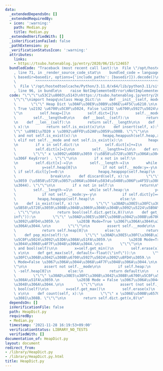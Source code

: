 ```yaml
---
data:
  _extendedDependsOn: []
  _extendedRequiredBy:
  - icon: ':warning:'
    path: Median.py
    title: Median.py
  _extendedVerifiedWith: []
  _isVerificationFailed: false
  _pathExtension: py
  _verificationStatusIcon: ':warning:'
  attributes:
    links:
    - https://tsubo.hatenablog.jp/entry/2020/06/15/124657
  bundledCode: "Traceback (most recent call last):\n  File \"/opt/hostedtoolcache/Python/3.11.0/x64/lib/python3.11/site-packages/onlinejudge_verify/documentation/build.py\"\
    , line 71, in _render_source_code_stat\n    bundled_code = language.bundle(stat.path,\
    \ basedir=basedir, options={'include_paths': [basedir]}).decode()\n          \
    \         ^^^^^^^^^^^^^^^^^^^^^^^^^^^^^^^^^^^^^^^^^^^^^^^^^^^^^^^^^^^^^^^^^^^^^^^^^^^^^^^^^\n\
    \  File \"/opt/hostedtoolcache/Python/3.11.0/x64/lib/python3.11/site-packages/onlinejudge_verify/languages/python.py\"\
    , line 96, in bundle\n    raise NotImplementedError\nNotImplementedError\n"
  code: "\"\"\"\u53C2\u8003\u5143\nhttps://tsubo.hatenablog.jp/entry/2020/06/15/124657\n\
    \"\"\"\nimport heapq\nclass Heap_Dict:\n    def __init__(self, mode=True):\n \
    \       \"\"\" Heap Dict \u30AF\u30E9\u30B9\u306E\u4F5C\u6210.\n\n        Mode:\
    \ True \u2192 \u6700\u5C0F\u5024, False \u2192 \u6700\u5927\u5024\n        \"\"\
    \"\n        self.heap=[]\n        self.dict={}\n        self.__mode=bool(mode)\n\
    \        self.__length=0\n\n    def __bool__(self):\n        return bool(self.heap)\n\
    \n    def __len__(self):\n        return self.__length\n\n    def __contains__(self,\
    \ x):\n        return self.is_exist(x)\n\n    def insert(self, x):\n        \"\
    \"\" \u8981\u7D20 x \u3092\u8FFD\u52A0\u3059\u308B. \"\"\"\n\n        if self.__mode\
    \ and not self.is_exist(x):\n            heapq.heappush(self.heap,x)\n       \
    \ elif not self.__mode and not self.is_exist(x):\n            heapq.heappush(self.heap,-x)\n\
    \n        if x in self.dict:\n            self.dict[x]+=1\n        else:\n   \
    \         self.dict[x]=1\n\n        self.__length+=1\n\n    def erase(self, x):\n\
    \        \"\"\" x \u3092\u6D88\u3059 (\u5B58\u5728\u3057\u306A\u3044\u5834\u5408\
    \u306F KeyError) . \"\"\"\n\n        if x not in self:\n            raise KeyError(x)\n\
    \n        self.dict[x]-=1\n        self.__length-=1\n        while self.heap:\n\
    \            y=self.heap[0]\n            if not self.__mode:y=-y\n           \
    \ if self.dict[y]==0:\n                heapq.heappop(self.heap)\n            else:\n\
    \                break\n\n    def discard(self, x):\n        \"\"\" x \u3092\u6D88\
    \u3059 (\u5B58\u5728\u3057\u306A\u3044\u5834\u5408\u306F\u4F55\u3082\u3057\u306A\
    \u3044). \"\"\"\n\n        if x not in self:\n            return\n\n        self.dict[x]-=1\n\
    \        self.__length-=1\n        while self.heap:\n            y=self.heap[0]\n\
    \            if not self.__mode:y=-y\n            if self.dict[y]==0:\n      \
    \          heapq.heappop(self.heap)\n            else:\n                break\n\
    \n    def is_exist(self, x):\n        \"\"\" \u30AD\u30E5\u30FC\u306B x \u304C\
    \u5B58\u5728\u3059\u308B\u304B\u3069\u3046\u304B\u3092\u5224\u5B9A\u3059\u308B\
    . \"\"\"\n\n        return bool(self.dict.get(x,0))\n\n    def get_min(self, default=float(\"\
    inf\")):\n        \"\"\" \u30AD\u30E5\u30FC\u306B\u3042\u308B\u6700\u5C0F\u5024\
    \u3092\u8FD4\u3059.\n        \u203B Mode=True \u3067\u306A\u3044\u3068\u4F7F\u3048\
    \u306A\u3044.\n\n        \"\"\"\n\n        assert self.__mode\n\n        if self.heap:\n\
    \            return self.heap[0]\n        else:\n            return default\n\n\
    \    def pop_min(self):\n        \"\"\" \u30AD\u30E5\u30FC\u306B\u3042\u308B\u6700\
    \u5C0F\u5024\u3092\u53D6\u308A\u51FA\u3059.\n        \u203B Mode=True \u3067\u306A\
    \u3044\u3068\u4F7F\u3048\u306A\u3044.\n\n        \"\"\"\n\n        assert self.__mode\
    \ and bool(self)\n\n        x=self.get_min()\n        self.erase(x)\n        return\
    \ x\n\n    def get_max(self, default=-float(\"inf\")):\n        \"\"\" \u30AD\u30E5\
    \u30FC\u306B\u3042\u308B\u6700\u5927\u5024\u3092\u8FD4\u3059.\n        \u203B\
    \ Mode=False \u3067\u306A\u3044\u3068\u4F7F\u3048\u306A\u3044.\n\n        \"\"\
    \"\n\n        assert not self.__mode\n\n        if self.heap:\n            return\
    \ -self.heap[0]\n        else:\n            return default\n\n    def pop_max(self):\n\
    \        \"\"\" \u30AD\u30E5\u30FC\u306B\u3042\u308B\u6700\u5C0F\u5024\u3092\u53D6\
    \u308A\u51FA\u3059.\n        \u203B Mode = False \u3067\u306A\u3044\u3068\u4F7F\
    \u3048\u306A\u3044.\n\n        \"\"\"\n\n        assert (not self.__mode) and\
    \ bool(self)\n\n        x=self.get_max()\n        self.erase(x)\n        return\
    \ x\n\n    def count(self, x):\n        \"\"\" x \u306E\u500B\u6570\u3092\u6C42\
    \u3081\u308B. \"\"\"\n\n        return self.dict.get(x,0)\n"
  dependsOn: []
  isVerificationFile: false
  path: HeapDict.py
  requiredBy:
  - Median.py
  timestamp: '2021-11-28 16:19:53+09:00'
  verificationStatus: LIBRARY_NO_TESTS
  verifiedWith: []
documentation_of: HeapDict.py
layout: document
redirect_from:
- /library/HeapDict.py
- /library/HeapDict.py.html
title: HeapDict.py
---
```

